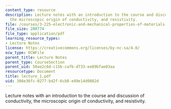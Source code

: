 ```yaml
---
content_type: resource
description: Lecture notes with an introduction to the course and discussion of conductivity,
  the microscopic origin of conductivity, and resistivity.
file: /courses/3-225-electronic-and-mechanical-properties-of-materials-fall-2007/386e36fc0277bd2f6cb8e49e14d0882d_lecture_1.pdf
file_size: 200774
file_type: application/pdf
learning_resource_types:
- Lecture Notes
license: https://creativecommons.org/licenses/by-nc-sa/4.0/
ocw_type: OCWFile
parent_title: Lecture Notes
parent_type: CourseSection
parent_uid: 50ae2c6d-c15b-cafb-d733-ee89bfae03aa
resourcetype: Document
title: lecture_1.pdf
uid: 386e36fc-0277-bd2f-6cb8-e49e14d0882d
---
```

Lecture notes with an introduction to the course and discussion of conductivity, the microscopic origin of conductivity, and resistivity.